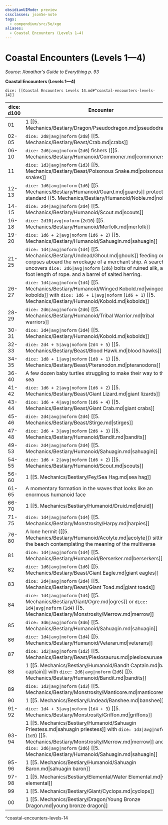 ```yaml
---
obsidianUIMode: preview
cssclasses: json5e-note
tags:
  - compendium/src/5e/xge
aliases:
  - Coastal Encounters (Levels 1—4)
---
```

# Coastal Encounters (Levels 1—4)
*Source: Xanathar's Guide to Everything p. 93* 

**Coastal Encounters (Levels 1—4)**

`dice: [[Coastal Encounters Levels 14.md#^coastal-encounters-levels-14]]`

| dice: d100 | Encounter |
|------------|-----------|
| 01 | 1 [[5. Mechanics/Bestiary/Dragon/Pseudodragon.md\|pseudodragon]] |
| 02-05 | `dice: 2d8\|avg\|noform` (`2d8`) [[5. Mechanics/Bestiary/Beast/Crab.md\|crabs]] |
| 06-10 | `dice: 2d6\|avg\|noform` (`2d6`) fishers ([[5. Mechanics/Bestiary/Humanoid/Commoner.md\|commoners]]) |
| 11 | `dice: 1d3\|avg\|noform` (`1d3`) [[5. Mechanics/Bestiary/Beast/Poisonous Snake.md\|poisonous snakes]] |
| 12-13 | `dice: 1d6\|avg\|noform` (`1d6`) [[5. Mechanics/Bestiary/Humanoid/Guard.md\|guards]] protecting a standard [[5. Mechanics/Bestiary/Humanoid/Noble.md\|noble]] |
| 14-15 | `dice: 2d4\|avg\|noform` (`2d4`) [[5. Mechanics/Bestiary/Humanoid/Scout.md\|scouts]] |
| 16-18 | `dice: 2d10\|avg\|noform` (`2d10`) [[5. Mechanics/Bestiary/Humanoid/Merfolk.md\|merfolk]] |
| 19-20 | `dice: 1d6 + 2\|avg\|noform` (`1d6 + 2`) [[5. Mechanics/Bestiary/Humanoid/Sahuagin.md\|sahuagin]] |
| 21-25 | `dice: 1d4\|avg\|noform` (`1d4`) [[5. Mechanics/Bestiary/Undead/Ghoul.md\|ghouls]] feeding on corpses aboard the wreckage of a merchant ship. A search uncovers `dice: 2d6\|avg\|noform` (`2d6`) bolts of ruined silk, a 50-foot length of rope. and a barrel of salted herring. |
| 26-27 | `dice: 1d4\|avg\|noform` (`1d4`) [[5. Mechanics/Bestiary/Humanoid/Winged Kobold.md\|winged kobolds]] with `dice: 1d6 + 1\|avg\|noform` (`1d6 + 1`) [[5. Mechanics/Bestiary/Humanoid/Kobold.md\|kobolds]] |
| 28-29 | `dice: 2d6\|avg\|noform` (`2d6`) [[5. Mechanics/Bestiary/Humanoid/Tribal Warrior.md\|tribal warriors]] |
| 30-31 | `dice: 3d4\|avg\|noform` (`3d4`) [[5. Mechanics/Bestiary/Humanoid/Kobold.md\|kobolds]] |
| 32-33 | `dice: 2d4 + 5\|avg\|noform` (`2d4 + 5`) [[5. Mechanics/Bestiary/Beast/Blood Hawk.md\|blood hawks]] |
| 34-35 | `dice: 1d8 + 1\|avg\|noform` (`1d8 + 1`) [[5. Mechanics/Bestiary/Beast/Pteranodon.md\|pteranodons]] |
| 36-40 | A few dozen baby turtles struggling to make their way to the sea |
| 41-42 | `dice: 1d6 + 2\|avg\|noform` (`1d6 + 2`) [[5. Mechanics/Bestiary/Beast/Giant Lizard.md\|giant lizards]] |
| 43-44 | `dice: 1d6 + 4\|avg\|noform` (`1d6 + 4`) [[5. Mechanics/Bestiary/Beast/Giant Crab.md\|giant crabs]] |
| 45-46 | `dice: 2d4\|avg\|noform` (`2d4`) [[5. Mechanics/Bestiary/Beast/Stirge.md\|stirges]] |
| 47-48 | `dice: 2d6 + 3\|avg\|noform` (`2d6 + 3`) [[5. Mechanics/Bestiary/Humanoid/Bandit.md\|bandits]] |
| 49-53 | `dice: 2d4\|avg\|noform` (`2d4`) [[5. Mechanics/Bestiary/Humanoid/Sahuagin.md\|sahuagin]] |
| 54-55 | `dice: 1d6 + 2\|avg\|noform` (`1d6 + 2`) [[5. Mechanics/Bestiary/Humanoid/Scout.md\|scouts]] |
| 56-60 | 1 [[5. Mechanics/Bestiary/Fey/Sea Hag.md\|sea hag]] |
| 61-65 | A momentary formation in the waves that looks like an enormous humanoid face |
| 66-70 | 1 [[5. Mechanics/Bestiary/Humanoid/Druid.md\|druid]] |
| 71-75 | `dice: 1d4\|avg\|noform` (`1d4`) [[5. Mechanics/Bestiary/Monstrosity/Harpy.md\|harpies]] |
| 76-80 | A lone hermit ([[5. Mechanics/Bestiary/Humanoid/Acolyte.md\|acolyte]]) sitting on the beach contemplating the meaning of the multiverse |
| 81 | `dice: 1d4\|avg\|noform` (`1d4`) [[5. Mechanics/Bestiary/Humanoid/Berserker.md\|berserkers]] |
| 82 | `dice: 1d6\|avg\|noform` (`1d6`) [[5. Mechanics/Bestiary/Beast/Giant Eagle.md\|giant eagles]] |
| 83 | `dice: 2d4\|avg\|noform` (`2d4`) [[5. Mechanics/Bestiary/Beast/Giant Toad.md\|giant toads]] |
| 84 | `dice: 1d4\|avg\|noform` (`1d4`) [[5. Mechanics/Bestiary/Giant/Ogre.md\|ogres]] or `dice: 1d4\|avg\|noform` (`1d4`) [[5. Mechanics/Bestiary/Monstrosity/Merrow.md\|merrow]] |
| 85 | `dice: 3d6\|avg\|noform` (`3d6`) [[5. Mechanics/Bestiary/Humanoid/Sahuagin.md\|sahuagin]] |
| 86 | `dice: 1d4\|avg\|noform` (`1d4`) [[5. Mechanics/Bestiary/Humanoid/Veteran.md\|veterans]] |
| 87 | `dice: 1d2\|avg\|noform` (`1d2`) [[5. Mechanics/Bestiary/Beast/Plesiosaurus.md\|plesiosauruses]] |
| 88 | 1 [[5. Mechanics/Bestiary/Humanoid/Bandit Captain.md\|bandit captain]] with `dice: 2d6\|avg\|noform` (`2d6`) [[5. Mechanics/Bestiary/Humanoid/Bandit.md\|bandits]] |
| 89 | `dice: 1d3\|avg\|noform` (`1d3`) [[5. Mechanics/Bestiary/Monstrosity/Manticore.md\|manticores]] |
| 90 | 1 [[5. Mechanics/Bestiary/Undead/Banshee.md\|banshee]] |
| 91-92 | `dice: 1d4 + 3\|avg\|noform` (`1d4 + 3`) [[5. Mechanics/Bestiary/Monstrosity/Griffon.md\|griffons]] |
| 93-94 | 1 [[5. Mechanics/Bestiary/Humanoid/Sahuagin Priestess.md\|sahuagin priestess]] with `dice: 1d3\|avg\|noform` (`1d3`) [[5. Mechanics/Bestiary/Monstrosity/Merrow.md\|merrow]] and `dice: 2d6\|avg\|noform` (`2d6`) [[5. Mechanics/Bestiary/Humanoid/Sahuagin.md\|sahuagin]] |
| 95-96 | 1 [[5. Mechanics/Bestiary/Humanoid/Sahuagin Baron.md\|sahuagin baron]] |
| 97-98 | 1 [[5. Mechanics/Bestiary/Elemental/Water Elemental.md\|water elemental]] |
| 99 | 1 [[5. Mechanics/Bestiary/Giant/Cyclops.md\|cyclops]] |
| 00 | 1 [[5. Mechanics/Bestiary/Dragon/Young Bronze Dragon.md\|young bronze dragon]] |
^coastal-encounters-levels-14
